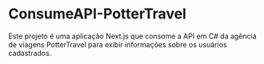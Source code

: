 # ConsumeAPI-PotterTravel
Este projeto é uma aplicação Next.js que consome a API em C# da agência de viagens PotterTravel para exibir informações sobre os usuários cadastrados.
